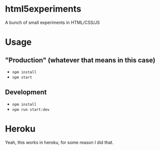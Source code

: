 html5experiments
================

A bunch of small experiments in HTML/CSS/JS

# Usage

## "Production" (whatever that means in this case)

* `npm install`
* `npm start`

## Development

* `npm install`
* `npm run start:dev`

# Heroku

Yeah, this works in heroku, for some reason I did that.
